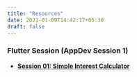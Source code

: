```yaml
---
title: "Resources"
date: 2021-01-09T14:42:17+05:30
draft: false
---
```


### Flutter Session (AppDev Session 1)
 - **[Session 01: Simple Interest Calculator](https://github.com/sudo-saksham/flutter_session01.git)**